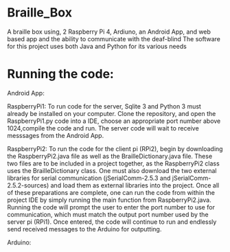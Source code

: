 # Braille_Box
A braille box using, 2 Raspberry Pi 4, Ardiuno, an Android App, and web based app and the ability to communicate with the deaf-blind
The software for this project uses both Java and Python for its various needs


# Running the code:

Android App: 

RaspberryPi1: To run code for the server, Sqlite 3 and Python 3 must already be installed on your computer. Clone the repository, and open the RaspberryPi1.py code into a IDE, choose an appropriate port number above 1024,compile the code and run. The server code will wait to receive messsages from the Android App.

RaspberryPi2: To run the code for the client pi (RPi2), begin by downloading the RaspberryPi2.java file as well as the BrailleDictionary.java file. These two files are to be included in a project together, as the RaspberryPi2 class uses the BrailleDictionary class. One must also download the two external libraries for serial communication (jSerialComm-2.5.3 and jSerialComm-2.5.2-sources) and load them as external libraries into the project. Once all of these preparations are complete, one can run the code from within the project IDE by simply running the main function from RaspberryPi2.java. Running the code will prompt the user to enter the port number to use for communication, which must match the output port number used by the server pi (RPi1). Once entered, the code will continue to run and endlessly send received messages to the Arduino for outputting.

Arduino:
